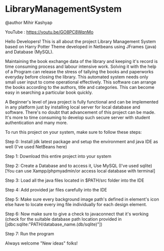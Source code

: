 # LibraryManagementSystem

@author Mihir Kashyap

YouTube : https://youtu.be/GO8PC8WqnMo



Hello Developers! This is all about the project Library Management System based on Harry Potter Theme developed in Netbeans using JFrames (java) and Database (MySQL).

Maintaining the book exchange data of the library and keeping it's record is time consuming process and labour intensive work. Solving it with the help of a Program can release the stress of tallying the books and paperworks everyday before closing the library. This automated system needs only small user input to come operational effectively. This software can arrange the books according to the authors, title and categories. This can become easy in searching a particular book quickly. 

A Beginner's level of java project is fully functional and can be implemented in any platform just by installing local server for local database and software. 
There's no doubt that advancement of this project can be made. It's more to time consuming to develop such secure server with student authentication and many more.

To run this project on your system, make sure to follow these steps:

Step 0: Install jdk latest package and setup the environment and java IDE as well (I've used NetBeans here)

Step 1: Download this entire project into your system

Step 2: Create a Database and to access it, Use MySQL (I've used sqlite) [You can use Xampp/phpmyadmin/or access local database with terminal] 

Step 3: Load all the java files located in $PATH/src folder into the IDE

Step 4: Add provided jar files carefully into the IDE 

Step 5: Make sure every background image path's defined in element's icon else have to locate every img file individually for each design element.

Step 6: Now make sure to give a check to javaconnect that it's working (check for the suitable database path location provided in [jdbc:sqlite:"PATH/database_name.(db/sqlite)"])

Step 7: Run the program


Always welcome "New ideas" folks!
